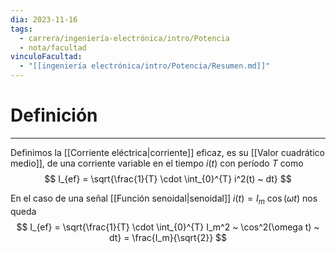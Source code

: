 ```yaml
---
dia: 2023-11-16
tags:
  - carrera/ingeniería-electrónica/intro/Potencia
  - nota/facultad
vinculoFacultad:
  - "[[ingeniería electrónica/intro/Potencia/Resumen.md]]"
---
```

# Definición
---
Definimos la [[Corriente eléctrica|corriente]] eficaz, es su [[Valor cuadrático medio]], de una corriente variable en el tiempo $i(t)$ con período $T$ como $$ I_{ef} = \sqrt{\frac{1}{T} \cdot \int_{0}^{T} i^2(t) ~ dt} $$

En el caso de una señal [[Función senoidal|senoidal]] $i(t) = I_m ~ \cos(\omega t)$ nos queda $$ I_{ef} = \sqrt{\frac{1}{T} \cdot \int_{0}^{T} I_m^2 ~ \cos^2(\omega t) ~ dt} = \frac{I_m}{\sqrt{2}} $$